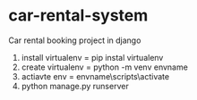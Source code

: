 # car-rental-system
Car rental booking project in django

1. install virtualenv = pip instal virtualenv
2. create virtualenv = python -m venv envname
3. actiavte env = envname\scripts\activate
4. python manage.py runserver
